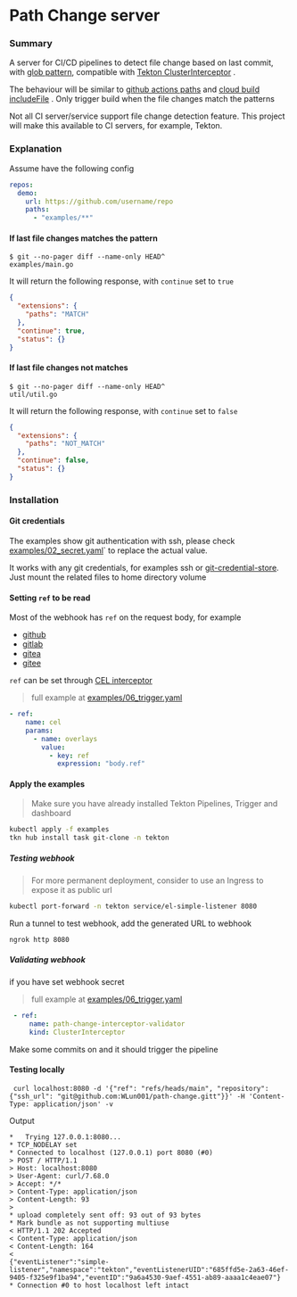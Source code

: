 # Path Change server

### Summary

A server for CI/CD pipelines to detect file change based on last commit,
with [glob pattern](https://github.com/bmatcuk/doublestar#patterns), compatible
with [Tekton ClusterInterceptor](https://tekton.dev/docs/triggers/clusterinterceptors/#configuring-a-kubernetes-service-for-the-clusterinterceptor)
.

The behaviour will be similar
to [github actions paths](https://docs.github.com/en/actions/using-workflows/workflow-syntax-for-github-actions#example-including-paths)
and [cloud build includeFile](https://cloud.google.com/build/docs/automating-builds/create-manage-triggers#build_trigger)
. Only trigger build when the file changes match the patterns

Not all CI server/service support file change detection feature. This project will make this available to CI servers,
for example, Tekton.

### Explanation

Assume have the following config

```yaml
repos:
  demo:
    url: https://github.com/username/repo
    paths:
      - "examples/**"
```

#### If last file changes matches the pattern

```
$ git --no-pager diff --name-only HEAD^
examples/main.go
```

It will return the following response, with `continue` set to `true`

```json
{
  "extensions": {
    "paths": "MATCH"
  },
  "continue": true,
  "status": {}
}
```

#### If last file changes not matches

```
$ git --no-pager diff --name-only HEAD^
util/util.go
```

It will return the following response, with `continue` set to `false`

```json
{
  "extensions": {
    "paths": "NOT_MATCH"
  },
  "continue": false,
  "status": {}
}
```

### Installation

#### Git credentials

The examples show git authentication with ssh, please check [examples/02_secret.yaml](examples/02_secret.yaml)` to
replace the actual value.

It works with any git credentials, for examples ssh
or [git-credential-store](https://git-scm.com/docs/git-credential-store). Just mount the related files to home directory
volume

#### Setting `ref` to be read

Most of the webhook has `ref` on the request body, for example

- [github](https://docs.github.com/en/developers/webhooks-and-events/webhooks/webhook-events-and-payloads#push)
- [gitlab](https://docs.gitlab.com/ee/user/project/integrations/webhook_events.html#push-events)
- [gitea](https://docs.gitea.io/en-us/webhooks/#event-information)
- [gitee](https://gitee.com/help/articles/4186#article-header1)

`ref` can be set through [CEL interceptor](https://tekton.dev/docs/triggers/interceptors/#cel-interceptors)
> full example at [examples/06_trigger.yaml](examples/06_trigger.yaml)

```yaml
- ref:
    name: cel
    params:
      - name: overlays
        value:
          - key: ref
            expression: "body.ref"
```

#### Apply the examples

> Make sure you have already installed Tekton Pipelines, Trigger and dashboard

```bash
kubectl apply -f examples
tkn hub install task git-clone -n tekton
```

##### Testing webhook

> For more permanent deployment, consider to use an Ingress to expose it as public url

```bash
kubectl port-forward -n tekton service/el-simple-listener 8080
```

Run a tunnel to test webhook, add the generated URL to webhook

```
ngrok http 8080
```

##### Validating webhook
if you have set webhook secret

> full example at [examples/06_trigger.yaml](examples/06_trigger.yaml)

```yaml
 - ref:
     name: path-change-interceptor-validator
     kind: ClusterInterceptor
```
Make some commits on and it should trigger the pipeline

#### Testing locally

```
 curl localhost:8080 -d '{"ref": "refs/heads/main", "repository": {"ssh_url": "git@github.com:WLun001/path-change.gitt"}}' -H 'Content-Type: application/json' -v
```

Output

```
*   Trying 127.0.0.1:8080...
* TCP_NODELAY set
* Connected to localhost (127.0.0.1) port 8080 (#0)
> POST / HTTP/1.1
> Host: localhost:8080
> User-Agent: curl/7.68.0
> Accept: */*
> Content-Type: application/json
> Content-Length: 93
>
* upload completely sent off: 93 out of 93 bytes
* Mark bundle as not supporting multiuse
< HTTP/1.1 202 Accepted
< Content-Type: application/json
< Content-Length: 164
<
{"eventListener":"simple-listener","namespace":"tekton","eventListenerUID":"685ffd5e-2a63-46ef-9405-f325e9f1ba94","eventID":"9a6a4530-9aef-4551-ab89-aaaa1c4eae07"}
* Connection #0 to host localhost left intact
```
